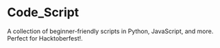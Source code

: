 # Code_Script
A collection of beginner-friendly scripts in Python, JavaScript, and more. Perfect for Hacktoberfest!.
